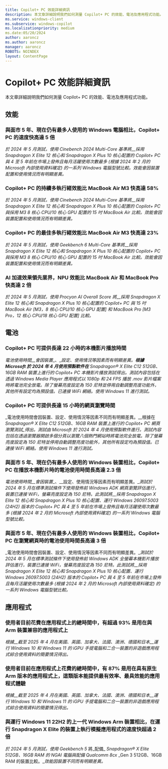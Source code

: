 ```yaml
---
title: Copilot+ PC 效能詳細資訊
description: 本文章詳細說明我們如何測量 Copilot+ PC 的效能、電池及應用程式功能。
ms.service: windows-client
ms.subservice: windows-copilot
ms.localizationpriority: medium
ms.date:05/20/2024
author: aaroncz
ms.author: aaroncz
manager: aaroncz
ROBOTS: NOINDEX
layout: ContentPage
---
```


# Copilot+ PC 效能詳細資訊

本文章詳細說明我們如何測量 Copilot+ PC 的效能、電池及應用程式功能。

## 效能

### 與面市 5 年、現在仍有最多人使用的 Windows 電腦相比，Copilot+ PC 的速度快高達 5 倍

_於 2024 年 5 月測試，使用 Cinebench 2024 Multi-Core 基準將__採用 Snapdragon X Elite 12 核心和 Snapdragon X Plus 10 核心配置的 Copilot+ PC 與 4 至 5 年前在市場上發佈且每月活躍使用次數最多 (根據 2024 年 2 月的 Microsoft 內部使用資料確定) 的一系列 Windows 電腦型號比較。效能會因裝置配置和使用情況而有明顯差異。_

### Copilot+ PC 的持續多執行緒效能比 MacBook Air M3 快高達 58%

_於 2024 年 5 月測試，使用_ _Cinebench 2024 Multi-Core 基準將__採用 Snapdragon X Elite 12 核心和 Snapdragon X Plus 10 核心配置的 Copilot+ PC 與採用 M3 8 核心 CPU/10 核心 GPU 配置的 15 吋 MacBook_ _Air 比較。效能會因裝置配置和使用情況而有明顯差異。_

### Copilot+ PC 的最佳多執行緒效能比 MacBook Air M3 快高達 23%

_於 2024 年 5 月測試，使用_ _Geekbench 6 Multi-Core 基準將__採用 Snapdragon X Elite 12 核心和 Snapdragon X Plus 10 核心配置的 Copilot+ PC 與採用 M3 8 核心 CPU/10 核心 GPU 配置的 15 吋 MacBook_ _Air 比較。效能會因裝置配置和使用情況而有明顯差異。_

### AI 加速效果領先業界，NPU 效能比 MacBook Air 和 MacBook Pro 快高達 2 倍

_於 2024 年 5 月測試，使用_ _Procyon AI_ _Overall Score_ _將__採用 Snapdragon X Elite 12 核心和 Snapdragon X Plus 10 核心配置的 Copilot+ PC 與 15 吋 MacBook_ _Air \[M3，8 核心 CPU/10 核心 GPU 配置] 和 MacBook Pro \[M3 Pro，12 核心 CPU/18 核心 GPU 配置] 比較。_

## 電池

### Copilot+ PC 可提供長達 22 小時的本機影片播放時間

_電池使用時間__會因裝置__、__設定、使用情況等因素而有明顯差異。__根據 Microsoft 於 2024 年 4 月使用預製軟件在__ Snapdragon® X Elite C12 512GB、16GB RAM 裝置上進行的 Copilot+ PC 本機影片播放測試得出。測試內容包括在透過 Windows Media Player 應用程式以 1080p 和 24 FPS 播放 .mov 影片檔案時將電池完全放電。除了螢幕亮度設定為 150_ _尼特並停用自動調整亮度功能外，其他所有設定均為預設值。已連接 WiFi 網絡。使用 Windows 11 進行測試。_

### Copilot+ PC 可提供長達 15 小時的網頁瀏覽時間

_電池使用時間會因裝置、設定、使用情況等因素不同而有明顯差異。__根據在 _Snapdragon® X Elite C12 512GB、16GB RAM 裝置上進行的 Copilot+ PC 網頁瀏覽測試_得出。測試由 Microsoft 於 2024 年 4 月使用預製軟件進行。測試內容包括在透過瀏覽器開啟多個分頁以瀏覽八個熱門網站時將電池完全放電。除了螢幕亮度設定為 150_ _尼特並停用自動調整亮度功能外，其他所有設定均為預設值。已連接 WiFi 網絡。使用 Windows 11 進行測試。_

### 與面市 5 年、現在仍有最多人使用的 Windows 裝置相比，Copilot+ PC 在播放本機影片時的電池使用時間長高達 2.3 倍

_電池使用時間__會因裝置__、__設定、使用情況等因素而有明顯差異。__測試於 2024 年 5 月在標準測試條件下使用發佈前 Windows ADK 網頁瀏覽評估進行，裝置已連接 WiFi，螢幕亮度設定為 150 尼特。此測試將__採用 Snapdragon X Elite 12 核心和 Snapdragon X Plus 10 核心配置、運行 Windows 26097.5003 (24H2) 版本的 Copilot+ PC 與 4 至 5 年前在市場上發佈且每月活躍使用次數最多 (根據 2024 年 2 月的 Microsoft 內部使用資料確定) 的一系列 Windows 電腦型號比較。_

### 與面市 5 年、現在仍有最多人使用的 Windows 裝置相比，Copilot+ PC 在瀏覽網頁時的電池使用時間長高達 3 倍

_電池使用時間會因裝置、設定、使用情況等因素不同而有明顯差異。__測試於 2024 年 5 月在標準測試條件下使用發佈前 Windows ADK 全螢幕本機影片播放評估進行，裝置已連接 WiFi，螢幕亮度設定為 150 尼特。此測試將__採用 Snapdragon X Elite 12 核心和 Snapdragon X Plus 10 核心配置、運行 Windows 26097.5003 (24H2) 版本的 Copilot+ PC 與 4 至 5 年前在市場上發佈且每月活躍使用次數最多 (根據 2024 年 2 月的 Microsoft 內部使用資料確定) 的一系列 Windows 電腦型號比較。_

## 應用程式

### 使用者目前花費在應用程式上的總時間中，有超過 93% 是用在與 Arm 裝置兼容的應用程式上

_根據__截至 2025 年 4 月在美國、英國、加拿大、法國、澳洲、德國和日本__運行 Windows 10 和 Windows 11 的 iGPU 手提電腦和二合一裝置的非遊戲應用程式綜合使用資料的簡要情況得出。_

### 使用者目前在應用程式上花費的總時間中，有 87% 是用在具有原生 Arm 版本的應用程式上，這類版本能提供最有效率、最具效能的應用程式體驗

_根據__截至 2025 年 4 月在美國、英國、加拿大、法國、澳洲、德國和日本__運行 Windows 10 和 Windows 11 的 iGPU 手提電腦和二合一裝置的非遊戲應用程式綜合使用資料的簡要情況得出。_

### 與運行 Windows 11 22H2 的上一代 Windows Arm 裝置相比，在運行 Snapdragon X Elite 的裝置上執行模擬應用程式的速度快超過 2 倍

_於 2024 年 5 月測試，使用_ _Geekbench 5_ 將_配備_ _Snapdragon® X Elite 512GB、16GB RAM 的 NGAI 電腦與配備 Qualcomm 8cx_ _Gen 3 512GB、16GB RAM 的裝置比較。__效能因裝置不同而有明顯差異。_
